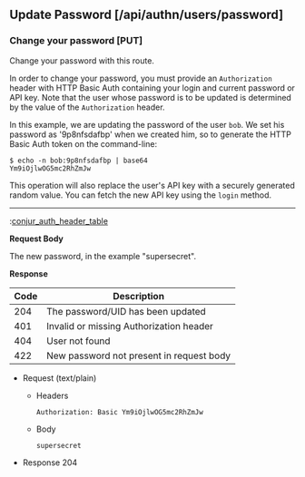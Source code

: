 ## Update Password [/api/authn/users/password]

### Change your password [PUT]

Change your password with this route.

In order to change your password, you must provide an `Authorization` header with
HTTP Basic Auth containing your login and current password or API key.
Note that the user whose password is to be updated is determined by
the value of the `Authorization` header.

In this example, we are updating the password of the user `bob`.
We set his password as '9p8nfsdafbp' when we created him, so to generate
the HTTP Basic Auth token on the command-line:

```
$ echo -n bob:9p8nfsdafbp | base64
Ym9iOjlwOG5mc2RhZmJw
```

This operation will also replace the user's API key with a securely
generated random value. You can fetch the new API key using the `login` method.

---

:[conjur_auth_header_table](partials/conjur_auth_header_table.md)

**Request Body**

The new password, in the example "supersecret".

**Response**

|Code|Description|
|----|-----------|
|204|The password/UID has been updated|
|401|Invalid or missing Authorization header|
|404|User not found|
|422|New password not present in request body|

+ Request (text/plain)
    + Headers

        ```
        Authorization: Basic Ym9iOjlwOG5mc2RhZmJw
        ```
    
    + Body

        ```
        supersecret
        ```

+ Response 204
